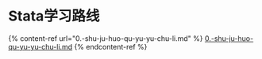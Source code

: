 # Stata学习路线

{% content-ref url="0.-shu-ju-huo-qu-yu-yu-chu-li.md" %}
[0.-shu-ju-huo-qu-yu-yu-chu-li.md](0.-shu-ju-huo-qu-yu-yu-chu-li.md)
{% endcontent-ref %}

